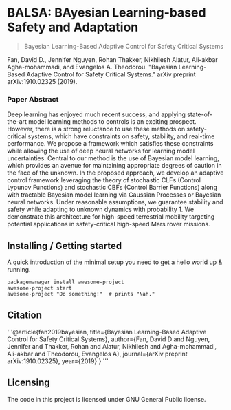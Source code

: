 
# BALSA:  BAyesian Learning-based Safety and Adaptation
> Bayesian Learning-Based Adaptive Control for Safety Critical Systems

Fan, David D., Jennifer Nguyen, Rohan Thakker, Nikhilesh Alatur, Ali-akbar Agha-mohammadi, and Evangelos A. Theodorou. "Bayesian Learning-Based Adaptive Control for Safety Critical Systems." arXiv preprint arXiv:1910.02325 (2019).

### Paper Abstract
Deep learning has enjoyed much recent success, and applying state-of-the-art model learning methods to controls is an exciting prospect. However, there is a strong reluctance to use these methods on safety-critical systems, which have constraints on safety, stability, and real-time performance. We propose a framework which satisfies these constraints while allowing the use of deep neural networks for learning model uncertainties. Central to our method is the use of Bayesian model learning, which provides an avenue for maintaining appropriate degrees of caution in the face of the unknown. In the proposed approach, we develop an adaptive control framework leveraging the theory of stochastic CLFs (Control Lypunov Functions) and stochastic CBFs (Control Barrier Functions) along with tractable Bayesian model learning via Gaussian Processes or Bayesian neural networks. Under reasonable assumptions, we guarantee stability and safety while adapting to unknown dynamics with probability 1. We demonstrate this architecture for high-speed terrestrial mobility targeting potential applications in safety-critical high-speed Mars rover missions.

## Installing / Getting started

A quick introduction of the minimal setup you need to get a hello world up &
running.

```shell
packagemanager install awesome-project
awesome-project start
awesome-project "Do something!"  # prints "Nah."
```

## Citation
'''@article{fan2019bayesian,
  title={Bayesian Learning-Based Adaptive Control for Safety Critical Systems},
  author={Fan, David D and Nguyen, Jennifer and Thakker, Rohan and Alatur, Nikhilesh and Agha-mohammadi, Ali-akbar and Theodorou, Evangelos A},
  journal={arXiv preprint arXiv:1910.02325},
  year={2019}
}
'''

## Licensing
The code in this project is licensed under GNU General Public license.


